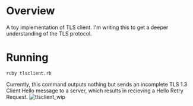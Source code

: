 # Overview
A toy implementation of TLS client.
I'm writing this to get a deeper understanding of the TLS protocol.

# Running
```
ruby tlsclient.rb
```
Currently, this command outputs nothing but sends an incomplete TLS 1.3 Client Hello message to a server, which results in recieving a Hello Retry Request.
![tlsclient_wip](https://github.com/user-attachments/assets/a869a14e-c183-44f3-973b-444bde3b7fb2)
